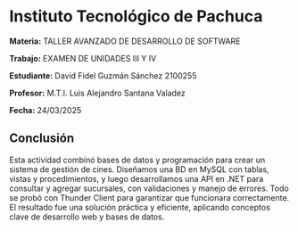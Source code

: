 # Instituto Tecnológico de Pachuca

**Materia:**
TALLER AVANZADO DE DESARROLLO DE SOFTWARE

**Trabajo:**
EXAMEN DE UNIDADES III Y IV 

**Estudiante:**
David Fidel Guzmán Sánchez 2100255

**Profesor:**
M.T.I. Luis Alejandro Santana Valadez

**Fecha:**
24/03/2025

## Conclusión
Esta actividad combinó bases de datos y programación para crear un sistema de gestión de cines. Diseñamos una BD en MySQL con tablas, vistas y procedimientos, y luego desarrollamos una API en .NET para consultar y agregar sucursales, con validaciones y manejo de errores. Todo se probó con Thunder Client para garantizar que funcionara correctamente. El resultado fue una solución práctica y eficiente, aplicando conceptos clave de desarrollo web y bases de datos.